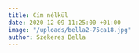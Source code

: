 ```yaml
---
title: Cím nélkül
date: 2020-12-09 11:25:00 +01:00
image: "/uploads/bella2-75ca18.jpg"
author: Szekeres Bella
---
```


